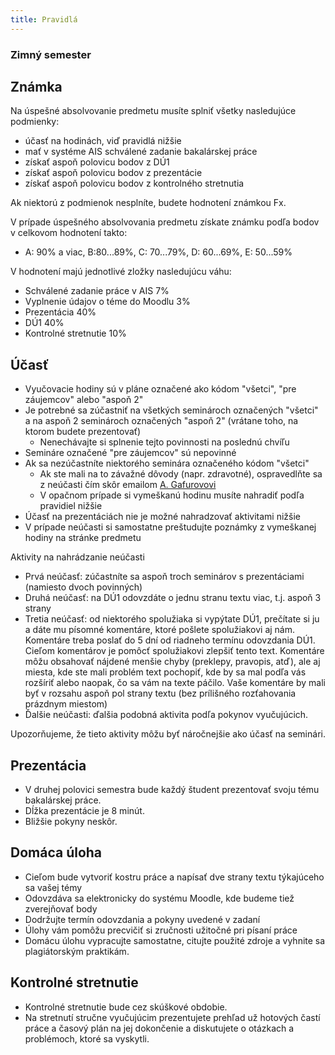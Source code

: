 ```yaml
---
title: Pravidlá
---
```


### Zimný semester

## Známka

Na úspešné absolvovanie predmetu musíte splniť všetky nasledujúce podmienky:

- účasť na hodinách, viď pravidlá nižšie
- mať v systéme AIS schválené zadanie bakalárskej práce
- získať aspoň polovicu bodov z DÚ1
- získať aspoň polovicu bodov z prezentácie
- získať aspoň polovicu bodov z kontrolného stretnutia

Ak niektorú z podmienok nesplníte, budete hodnotení známkou Fx.

V prípade úspešného absolvovania predmetu získate známku podľa bodov v celkovom hodnotení takto:

- A: 90% a viac, B:80...89%, C: 70...79%, D: 60...69%, E: 50...59%

V hodnotení majú jednotlivé zložky nasledujúcu váhu:

- Schválené zadanie práce v AIS 7%
- Vyplnenie údajov o téme do Moodlu 3%
- Prezentácia 40%
- DÚ1 40%
- Kontrolné stretnutie 10%

## Účasť

- Vyučovacie hodiny sú v pláne označené ako kódom "všetci", "pre záujemcov" alebo "aspoň 2"
- Je potrebné sa zúčastniť na všetkých seminároch označených "všetci" a na aspoň 2 seminároch označených "aspoň 2" (vrátane toho, na ktorom budete prezentovať)
    - Nenechávajte si splnenie tejto povinnosti na poslednú chvíľu
- Semináre označené "pre záujemcov" sú nepovinné
- Ak sa nezúčastníte niektorého seminára označeného kódom "všetci"
    - Ak ste mali na to závažné dôvody (napr. zdravotné), ospravedlňte sa z neúčasti čím skôr emailom [A. Gafurovovi](http://www.dcs.fmph.uniba.sk/~gafurov/)
    - V opačnom prípade si vymeškanú hodinu musíte nahradiť podľa pravidiel nižšie
- Účasť na prezentáciách nie je možné nahradzovať aktivitami nižšie
- V prípade neúčasti si samostatne preštudujte poznámky z vymeškanej hodiny na stránke predmetu

Aktivity na nahrádzanie neúčasti

- Prvá neúčasť: zúčastníte sa aspoň troch seminárov s prezentáciami (namiesto dvoch povinných)
- Druhá neúčasť: na DÚ1 odovzdáte o jednu stranu textu viac, t.j. aspoň 3 strany
- Tretia neúčasť: od niektorého spolužiaka si vypýtate DÚ1, prečítate si ju a dáte mu písomné komentáre, ktoré pošlete spolužiakovi aj nám. Komentáre treba poslať do 5 dní od riadneho termínu odovzdania DÚ1. Cieľom komentárov je pomôcť spolužiakovi zlepšiť tento text. Komentáre môžu obsahovať nájdené menšie chyby (preklepy, pravopis, atď), ale aj miesta, kde ste mali problém text pochopiť, kde by sa mal podľa vás rozšíriť alebo naopak, čo sa vám na texte páčilo. Vaše komentáre by mali byť v rozsahu aspoň pol strany textu (bez prílišného rozťahovania prázdnym miestom)
- Ďalšie neúčasti: ďalšia podobná aktivita podľa pokynov vyučujúcich.

Upozorňujeme, že tieto aktivity môžu byť náročnejšie ako účasť na seminári.

## Prezentácia

- V druhej polovici semestra bude každý študent prezentovať svoju tému bakalárskej práce.
- Dĺžka prezentácie je 8 minút.
- Bližšie pokyny neskôr.

## Domáca úloha

- Cieľom bude vytvoriť kostru práce a napísať dve strany textu týkajúceho sa vašej témy
- Odovzdáva sa elektronicky do systému Moodle, kde budeme tiež zverejňovať body
- Dodržujte termín odovzdania a pokyny uvedené v zadaní
- Úlohy vám pomôžu precvičiť si zručnosti užitočné pri písaní práce
- Domácu úlohu vypracujte samostatne, citujte použité zdroje a vyhnite sa plagiátorským praktikám.

## Kontrolné stretnutie

- Kontrolné stretnutie bude cez skúškové obdobie.
- Na stretnutí stručne vyučujúcim prezentujete prehľad už hotových častí práce a časový plán na jej dokončenie a diskutujete o otázkach a problémoch, ktoré sa vyskytli.
